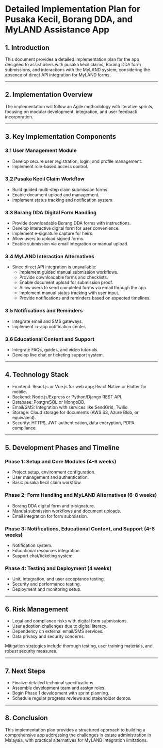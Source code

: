 # Detailed Implementation Plan for Pusaka Kecil, Borang DDA, and MyLAND Assistance App

## 1. Introduction
This document provides a detailed implementation plan for the app designed to assist users with pusaka kecil claims, Borang DDA form submissions, and interactions with the MyLAND system, considering the absence of direct API integration for MyLAND forms.

---

## 2. Implementation Overview
The implementation will follow an Agile methodology with iterative sprints, focusing on modular development, integration, and user feedback incorporation.

---

## 3. Key Implementation Components

### 3.1 User Management Module
- Develop secure user registration, login, and profile management.
- Implement role-based access control.

### 3.2 Pusaka Kecil Claim Workflow
- Build guided multi-step claim submission forms.
- Enable document upload and management.
- Implement status tracking and notification system.

### 3.3 Borang DDA Digital Form Handling
- Provide downloadable Borang DDA forms with instructions.
- Develop interactive digital form for user convenience.
- Implement e-signature capture for heirs.
- Allow users to upload signed forms.
- Enable submission via email integration or manual upload.

### 3.4 MyLAND Interaction Alternatives
- Since direct API integration is unavailable:
  - Implement guided manual submission workflows.
  - Provide downloadable forms and checklists.
  - Enable document upload for submission proof.
  - Allow users to send completed forms via email through the app.
  - Implement manual status tracking with user input.
  - Provide notifications and reminders based on expected timelines.

### 3.5 Notifications and Reminders
- Integrate email and SMS gateways.
- Implement in-app notification center.

### 3.6 Educational Content and Support
- Integrate FAQs, guides, and video tutorials.
- Develop live chat or ticketing support system.

---

## 4. Technology Stack

- Frontend: React.js or Vue.js for web app; React Native or Flutter for mobile.
- Backend: Node.js/Express or Python/Django REST API.
- Database: PostgreSQL or MongoDB.
- Email/SMS: Integration with services like SendGrid, Twilio.
- Storage: Cloud storage for documents (AWS S3, Azure Blob, or equivalent).
- Security: HTTPS, JWT authentication, data encryption, PDPA compliance.

---

## 5. Development Phases and Timeline

### Phase 1: Setup and Core Modules (4-6 weeks)
- Project setup, environment configuration.
- User management and authentication.
- Basic pusaka kecil claim workflow.

### Phase 2: Form Handling and MyLAND Alternatives (6-8 weeks)
- Borang DDA digital form and e-signature.
- Manual submission workflows and document uploads.
- Email integration for form submission.

### Phase 3: Notifications, Educational Content, and Support (4-6 weeks)
- Notification system.
- Educational resources integration.
- Support chat/ticketing system.

### Phase 4: Testing and Deployment (4 weeks)
- Unit, integration, and user acceptance testing.
- Security and performance testing.
- Deployment and monitoring setup.

---

## 6. Risk Management

- Legal and compliance risks with digital form submissions.
- User adoption challenges due to digital literacy.
- Dependency on external email/SMS services.
- Data privacy and security concerns.

Mitigation strategies include thorough testing, user training materials, and robust security measures.

---

## 7. Next Steps

- Finalize detailed technical specifications.
- Assemble development team and assign roles.
- Begin Phase 1 development with sprint planning.
- Schedule regular progress reviews and stakeholder demos.

---

## 8. Conclusion

This implementation plan provides a structured approach to building a comprehensive app addressing the challenges in estate administration in Malaysia, with practical alternatives for MyLAND integration limitations.
